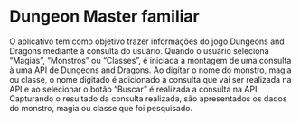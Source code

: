 # Dungeon Master familiar

O aplicativo tem como objetivo trazer informações do jogo Dungeons and Dragons mediante à consulta do usuário. Quando o usuário seleciona “Magias”, “Monstros” ou “Classes”, é iniciada a montagem de uma consulta à uma API de Dungeons and Dragons. Ao digitar o nome do monstro, magia ou classe, o nome digitado é adicionado à consulta que vai ser realizada na API e ao selecionar o botão “Buscar” é realizada a consulta na API. Capturando o resultado da consulta realizada, são apresentados os dados do monstro, magia ou classe que foi pesquisado.

  

